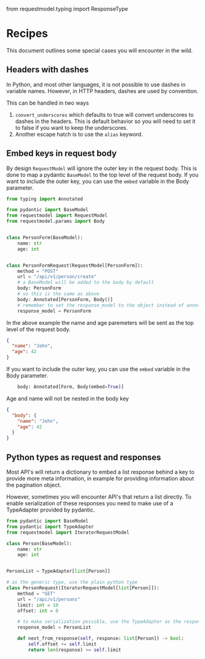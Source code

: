 from requestmodel.typing import ResponseType

# Recipes

This document outlines some special cases you will encounter in the wild.

## Headers with dashes

In Python, and most other languages, it is not possible to use dashes in variable names. However, in HTTP headers,
dashes
are used by convention.

This can be handled in two ways

1. `convert_underscores` which defaults to true will convert underscores to dashes in the headers. This is default
   behavior so you will need to set it to false if you want to keep the underscores.
2. Another escape hatch is to use the `alias` keyword.

## Embed keys in request body

By design `RequestModel` will ignore the outer key in the request body. This is done to map a pydantic `BaseModel` to
the top level
of the request body. If you want to include the outer key, you can use the `embed` variable in the Body parameter.

```python
from typing import Annotated

from pydantic import BaseModel
from requestmodel import RequestModel
from requestmodel.params import Body


class PersonForm(BaseModel):
    name: str
    age: int


class PersonFormRequest(RequestModel[PersonForm]):
    method = "POST"
    url = "/api/v1/person/create"
    # a BaseModel will be added to the body by default
    body: PersonForm
    # so this is the same as above
    body: Annotated[PersonForm, Body()]
    # remember to set the response_model to the object instead of annotating its type
    response_model = PersonForm
```

In the above example the name and age paremeters will be sent as the top level of the request body.

```json
{
  "name": "John",
  "age": 42
}
```

If you want to include the outer key, you can use the `embed` variable in the Body parameter.

```python
    body: Annotated[Form, Body(embed=True)]
```

Age and name will not be nested in the body key

```json
{
  "body": {
    "name": "John",
    "age": 42
  }
}
```

## Python types as request and responses

Most API's will return a dictionary to embed a list response behind a key to provide more meta information, in example for providing information about the pagination object.

However, sometimes you will encounter API's that return a list directly. To enable serialization of these responses you need to make use of a TypeAdapter provided by pydantic.

```python
from pydantic import BaseModel
from pydantic import TypeAdapter
from requestmodel import IteratorRequestModel

class Person(BaseModel):
    name: str
    age: int


PersonList = TypeAdapter[list[Person]]

# as the generic type, use the plain python type
class PersonRequest(IteratorRequestModel[list[Person]]):
    method = "GET"
    url = "/api/v1/persons"
    limit: int = 10
    offset: int = 0

    # to make serialization possible, use the TypeAdapter as the response_model
    response_model = PersonList

    def next_from_response(self, response: list[Person]) -> bool:
        self.offset += self.limit
        return len(response) >= self.limit

```
